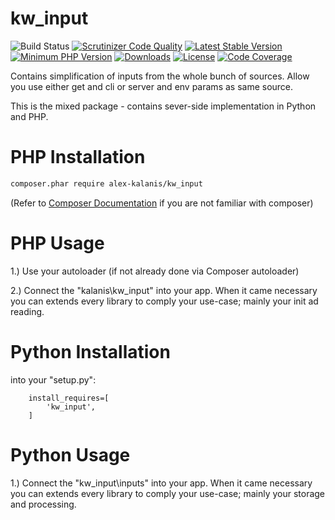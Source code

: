 kw_input
================

![Build Status](https://github.com/alex-kalanis/kw_input/actions/workflows/code_checks.yml/badge.svg)
[![Scrutinizer Code Quality](https://scrutinizer-ci.com/g/alex-kalanis/kw_input/badges/quality-score.png?b=master)](https://scrutinizer-ci.com/g/alex-kalanis/kw_input/?branch=master)
[![Latest Stable Version](https://poser.pugx.org/alex-kalanis/kw_input/v/stable.svg?v=1)](https://packagist.org/packages/alex-kalanis/kw_input)
[![Minimum PHP Version](https://img.shields.io/badge/php-%3E%3D%207.4-8892BF.svg)](https://php.net/)
[![Downloads](https://img.shields.io/packagist/dt/alex-kalanis/kw_input.svg?v1)](https://packagist.org/packages/alex-kalanis/kw_input)
[![License](https://poser.pugx.org/alex-kalanis/kw_input/license.svg?v=1)](https://packagist.org/packages/alex-kalanis/kw_input)
[![Code Coverage](https://scrutinizer-ci.com/g/alex-kalanis/kw_input/badges/coverage.png?b=master&v=1)](https://scrutinizer-ci.com/g/alex-kalanis/kw_input/?branch=master)

Contains simplification of inputs from the whole bunch of sources. Allow you
use either get and cli or server and env params as same source.

This is the mixed package - contains sever-side implementation in Python and PHP.

# PHP Installation

```bash
composer.phar require alex-kalanis/kw_input
```

(Refer to [Composer Documentation](https://github.com/composer/composer/blob/master/doc/00-intro.md#introduction) if you are not
familiar with composer)


# PHP Usage

1.) Use your autoloader (if not already done via Composer autoloader)

2.) Connect the "kalanis\kw_input" into your app. When it came necessary
you can extends every library to comply your use-case; mainly your init ad reading.

# Python Installation

into your "setup.py":

```
    install_requires=[
        'kw_input',
    ]
```

# Python Usage

1.) Connect the "kw_input\inputs" into your app. When it came necessary
you can extends every library to comply your use-case; mainly your storage and
processing.
